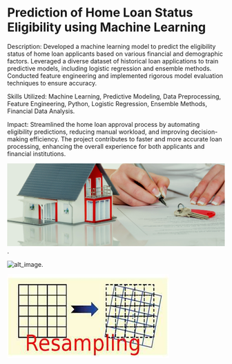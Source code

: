 # Prediction of Home Loan Status Eligibility using Machine Learning

Description: Developed a machine learning model to predict the eligibility status of home loan applicants based on various financial and demographic factors. Leveraged a diverse dataset of historical loan applications to train predictive models, including logistic regression and ensemble methods. Conducted feature engineering and implemented rigorous model evaluation techniques to ensure accuracy.

Skills Utilized: Machine Learning, Predictive Modeling, Data Preprocessing, Feature Engineering, Python, Logistic Regression, Ensemble Methods, Financial Data Analysis.

Impact: Streamlined the home loan approval process by automating eligibility predictions, reducing manual workload, and improving decision-making efficiency. The project contributes to faster and more accurate loan processing, enhancing the overall experience for both applicants and financial institutions.

![image_alt](https://github.com/Nitin9304/Prediction-of-Home-Loan-Status-Eligibility-using-Machine-Learning/blob/6c2a77cd5446b479d37846625088f775403ba013/housing.jpg).

![alt_image](https://github.com/Nitin9304/Prediction-of-Home-Loan-Status-Eligibility-using-Machine-Learning/blob/dbef0f40c24554841c45c3402d15ff78857dcd42/Home-Loan.jpg).

![image_alt](https://github.com/Nitin9304/Prediction-of-Home-Loan-Status-Eligibility-using-Machine-Learning/blob/aa3fa69e633e3eb7f441183a99837af5df70f40a/Screenshot%202025-04-04%20232022.png)

